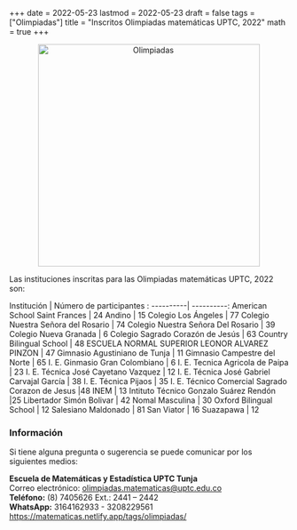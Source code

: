 +++
date      = 2022-05-23
lastmod   = 2022-05-23
draft     = false
tags      = ["Olimpiadas"]
title     = "Inscritos Olimpiadas matemáticas UPTC, 2022"
math      = true
+++

<center><img src="https://matematicas.netlify.com/img/Olimpiadas.png" alt="Olimpiadas" width="400"/></center>


Las instituciones inscritas para las Olimpiadas matemáticas UPTC, 2022 son:

Institución | Número de participantes
: ----------| ----------:
American School Saint Frances	| 24 
Andino	| 15
Colegio Los Ángeles |	77
Colegio Nuestra Señora del Rosario |	74
Colegio Nuestra Señora Del Rosario |	39
Colegio Nueva Granada	| 6
Colegio Sagrado Corazón de Jesús	| 63
Country Bilingual School	| 48
ESCUELA NORMAL SUPERIOR LEONOR ALVAREZ PINZON	| 47
Gimnasio Agustiniano de Tunja	| 11
Gimnasio Campestre del Norte	| 65
I. E. Ginmasio Gran Colombiano	| 6
I. E. Tecnica Agricola de Paipa	| 23
I. E. Técnica José Cayetano Vazquez	| 12
I. E. Técnica José Gabriel Carvajal García	| 38
I. E. Técnica Pijaos	| 35
I. E. Técnico Comercial Sagrado Corazon de Jesus	|48
INEM	| 13
Intituto Técnico Gonzalo Suárez Rendón	|25
Libertador Simón Bolivar |	42
Nomal Masculina	| 30
Oxford Bilingual School |	12
Salesiano Maldonado	| 81
San Viator	| 16
Suazapawa	| 12


### Información

Si tiene alguna pregunta o sugerencia se puede comunicar por los siguientes medios: 

**Escuela de Matemáticas y Estadística UPTC Tunja** <br>
Correo electrónico: [olimpiadas.matematicas@uptc.edu.co](mailto:olimpiadas.matematicas@uptc.edu.co) <br>
**Teléfono:** (8) 7405626 Ext.: 2441 – 2442 <br>
**WhatsApp:** 3164162933 - 3208229561<br>
https://matematicas.netlify.app/tags/olimpiadas/ 
